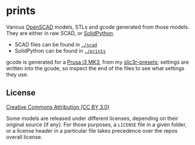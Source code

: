 # prints

Various [OpenSCAD][] models, STLs and gcode generated from those models. They
are either in raw SCAD, or [SolidPython][].

* SCAD files can be found in [`./scad`](./scad)
* SolidPython can be found in [`./prints`](./prints)

gcode is generated for a [Prusa i3 MK3][i3], from my [slic3r-presets][];
settings are written into the gcode, so inspect the end of the files to see what
settings they use.

## License

[Creative Commons Attribution (CC BY 3.0)](https://creativecommons.org/licenses/by/3.0/)

Some models are released under different licenses, depending on their original
source (if any). For those purposes, a `LICENSE` file in a given folder, or a
license header in a particular file takes precedence over the repos overall
license.

[OpenSCAD]: https://www.openscad.org/
[SolidPython]: https://github.com/SolidCode/SolidPython
[i3]: https://www.prusa3d.com/original-prusa-i3-mk3/
[slic3r-presets]: https://github.com/fardog/slic3r-presets/
